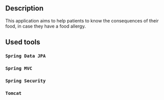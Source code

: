 ## Description

This application aims to help patients to know the consequences of their food, in case they have a food allergy.

## Used tools

  ### `Spring Data JPA`
  ### `Spring MVC`
  ### `Spring Security`
  ### `Tomcat`
